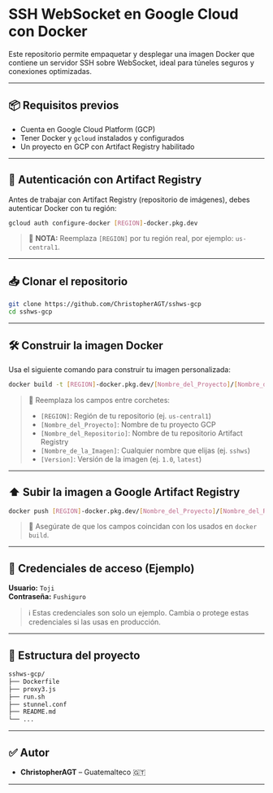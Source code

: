 # SSH WebSocket en Google Cloud con Docker

Este repositorio permite empaquetar y desplegar una imagen Docker que contiene un servidor SSH sobre WebSocket, ideal para túneles seguros y conexiones optimizadas.

---

## 📦 Requisitos previos

- Cuenta en Google Cloud Platform (GCP)
- Tener Docker y `gcloud` instalados y configurados
- Un proyecto en GCP con Artifact Registry habilitado

---

## 🔐 Autenticación con Artifact Registry

Antes de trabajar con Artifact Registry (repositorio de imágenes), debes autenticar Docker con tu región:

```bash
gcloud auth configure-docker [REGION]-docker.pkg.dev
```

> 📌 **NOTA:** Reemplaza `[REGION]` por tu región real, por ejemplo: `us-central1`.

---

## 📥 Clonar el repositorio

```bash
git clone https://github.com/ChristopherAGT/sshws-gcp
cd sshws-gcp
```

---

## 🛠️ Construir la imagen Docker

Usa el siguiente comando para construir tu imagen personalizada:

```bash
docker build -t [REGION]-docker.pkg.dev/[Nombre_del_Proyecto]/[Nombre_del_Repositorio]/[Nombre_de_la_Imagen]:[Version] .
```

> 📌 Reemplaza los campos entre corchetes:
> - `[REGION]`: Región de tu repositorio (ej. `us-central1`)
> - `[Nombre_del_Proyecto]`: Nombre de tu proyecto GCP
> - `[Nombre_del_Repositorio]`: Nombre de tu repositorio Artifact Registry
> - `[Nombre_de_la_Imagen]`: Cualquier nombre que elijas (ej. `sshws`)
> - `[Version]`: Versión de la imagen (ej. `1.0`, `latest`)

---

## ⬆️ Subir la imagen a Google Artifact Registry

```bash
docker push [REGION]-docker.pkg.dev/[Nombre_del_Proyecto]/[Nombre_del_Repositorio]/[Nombre_de_la_Imagen]:[Version]
```

> 📌 Asegúrate de que los campos coincidan con los usados en `docker build`.

---

## 🔑 Credenciales de acceso (Ejemplo)

**Usuario:** `Toji`  
**Contraseña:** `Fushiguro`

> ℹ️ Estas credenciales son solo un ejemplo. Cambia o protege estas credenciales si las usas en producción.

---

## 📄 Estructura del proyecto

```bash
sshws-gcp/
├── Dockerfile
├── proxy3.js
├── run.sh
├── stunnel.conf
├── README.md
└── ...
```

---

## ✅ Autor

- **ChristopherAGT** – Guatemalteco 🇬🇹

---
